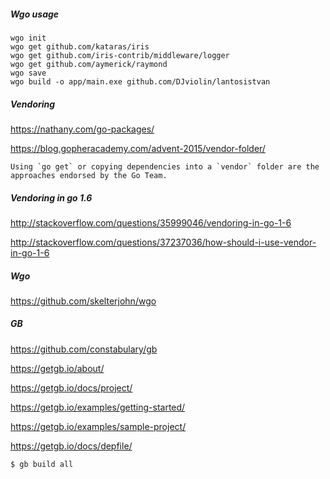 ##### Wgo usage

```shell
wgo init
wgo get github.com/kataras/iris
wgo get github.com/iris-contrib/middleware/logger
wgo get github.com/aymerick/raymond
wgo save
wgo build -o app/main.exe github.com/DJviolin/lantosistvan
```

##### Vendoring

https://nathany.com/go-packages/

https://blog.gopheracademy.com/advent-2015/vendor-folder/

```
Using `go get` or copying dependencies into a `vendor` folder are the approaches endorsed by the Go Team.
```

##### Vendoring in go 1.6

http://stackoverflow.com/questions/35999046/vendoring-in-go-1-6

http://stackoverflow.com/questions/37237036/how-should-i-use-vendor-in-go-1-6

##### Wgo

https://github.com/skelterjohn/wgo

##### GB

https://github.com/constabulary/gb

https://getgb.io/about/

https://getgb.io/docs/project/

https://getgb.io/examples/getting-started/

https://getgb.io/examples/sample-project/

https://getgb.io/docs/depfile/

```shell
$ gb build all
```
